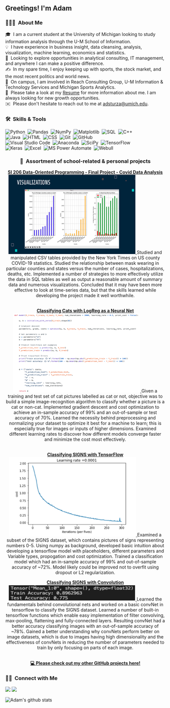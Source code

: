 <h2>Greetings! I'm Adam</h2>

### 👨🏻‍💻 &nbsp;About Me

🎓 &nbsp;I am a current student at the University of Michigan looking to study information analysis through the U-M School of Information.\
💡 &nbsp;I have experience in business insight, data cleansing, analysis, visualization, machine learning, economics and statistics.\
👣 &nbsp;Looking to explore opportunities in analytical consulting, IT management, and anywhere I can make a positive difference.\
✍️ &nbsp;In my spare time, I enjoy keeping up with sports, the stock market, and the most recent politics and world news.\
🏫 &nbsp;On campus, I am involved in Reach Consulting Group, U-M Information & Technology Services and Michigan Sports Analytics.\
📄 &nbsp;Please take a look at my [Resume](https://github.com/adsturza/AdamSturza/blob/master/AdamSturzaResume-2020.pdf) for more information about me. I am always looking for new growth opportunities.\
✉️ &nbsp;Please don't hesitate to reach out to me at adsturza@umich.edu.

### 🛠 &nbsp;Skills & Tools

![Python](https://img.shields.io/badge/-Python-05122A?style=flat&logo=python)&nbsp;
![Pandas](https://img.shields.io/badge/-Pandas-05122A?style=flat&logo=pandas)&nbsp;
![NumPy](https://img.shields.io/badge/-NumPy-05122A?style=flat&logo=NumPy)&nbsp;
![Matplotlib](https://img.shields.io/badge/-Matplotlib-05122A?style=flat&logo=Graphcool)&nbsp;
![SQL](https://img.shields.io/badge/-SQL-05122A?style=flat&logo=SQLite)&nbsp;
![C++](https://img.shields.io/badge/-C++-05122A?style=flat&logo=C%2B%2B&logoColor=00599C)\
![Java](https://img.shields.io/badge/-Java-05122A?style=flat&logo=Java&logoColor=FFA518)&nbsp;
![HTML](https://img.shields.io/badge/-HTML-05122A?style=flat&logo=HTML5)&nbsp;
![CSS](https://img.shields.io/badge/-CSS-05122A?style=flat&logo=CSS3&logoColor=1572B6)&nbsp;
![Git](https://img.shields.io/badge/-Git-05122A?style=flat&logo=git)&nbsp;
![GitHub](https://img.shields.io/badge/-GitHub-05122A?style=flat&logo=github)\
![Visual Studio Code](https://img.shields.io/badge/-Visual%20Studio%20Code-05122A?style=flat&logo=visual-studio-code&logoColor=007ACC)&nbsp;
![Anaconda](https://img.shields.io/badge/-Anaconda-05122A?style=flat&logo=Anaconda)&nbsp;
![SciPy](https://img.shields.io/badge/-SciPy-05122A?style=flat&logo=scikit-learn)&nbsp;
![TensorFlow](https://img.shields.io/badge/-TensorFlow-05122A?style=flat&logo=TensorFlow)\
![Keras](https://img.shields.io/badge/-Keras-05122A?style=flat&logo=Keras)&nbsp;
![Excel](https://img.shields.io/badge/-Excel-05122A?style=flat&logo=Microsoft-Excel)&nbsp;
![MS Power Automate](https://img.shields.io/badge/-Microsoft%20Power%20Automate-05122A?style=flat&logo=Azure-DevOps)&nbsp;
![Webull](https://img.shields.io/badge/-Webull-05122A?style=flat&logo=Todoist)&nbsp;

<h3 align="center">
💾 &nbsp;Assortment of school-related & personal projects
<br />
</h3>

<p align="center">
<a href="https://github.com/adsturza/AdamSturza/tree/master/SI%20206%20Final%20Project"><strong>SI 206 Data-Oriented Programming - Final Project - Covid Data Analysis</strong></a>
<br />
<a href="https://github.com/adsturza/AdamSturza/tree/master/SI%20206%20Final%20Project">
<img src="/screenshots/SI206.jpg" alt="SI206" width="400" height="250"></img>
<a>
Studied and manipulated CSV tables provided by the New York Times on US county COVID-19 statistics. Studied the relationship between mask wearing in particular counties and states versus the number of cases, hospitalizations, deaths, etc. Implemented a number of strategies to more effectively utilize the data in SQL tables as well as output a reasonable amount of summary data and numerous visualizations. Concluded that it may have been more effective to look at time-series data, but that the skills learned while developing the project made it well worthwhile.
<br />
<br />
</p>

<p align="center">
<a href="https://github.com/adsturza/AdamSturza/tree/master/Cat%20Image%20Classifier"><strong>Classifying Cats with LogReg as a Neural Net</strong></a>
<br />
<a href="https://github.com/adsturza/AdamSturza/tree/master/Cat%20Image%20Classifier">
<img src="/screenshots/CatClassifier.jpg" alt="CatClassifier" width="400" height="250"></img>
</a>
Given a training and test set of cat pictures labelled as cat or not, objective was to build a simple image-recognition algorithm to classify whether a picture is a cat or non-cat. Implemented gradient descent and cost optimization to achieve an in-sample accuracy of 99% and an out-of-sample or test accuracy of 70%. Learned the necessity behind preprocessing and normalizing your dataset to optimize it best for a machine to learn; this is especially true for images or inputs of higher dimensions. Examined different learning rates to discover how different models converge faster and minimize the cost most effectively.
<br />
<br />
</p>

<p align="center">
<a href="https://github.com/adsturza/AdamSturza/tree/master/SIGNS%20dataset%20with%20TF"><strong>Classifying SIGNS with TensorFlow</strong></a>
<br />
<a href="https://github.com/adsturza/AdamSturza/tree/master/SIGNS%20dataset%20with%20TF">
<img src="/screenshots/SIGNSwTF.jpg" alt="SIGNSwTF" width="400" height="250"></img>
</a>
Examined a subset of the SIGNS dataset, which contains pictures of signs representing numbers 0-5. Using numpy as background, developed basic intuition about developing a tensorflow model with placeholders, different parameters and Variable types, propogation and cost optimization. Trained a classification model which had an in-sample accuracy of 99% and out-of-sample accuracy of ~72%. Model likely could be improved not to overfit using dropout or L2 regularization.
<br />
</p>

<p align="center">
<a href="https://github.com/adsturza/AdamSturza/tree/master/SIGNS%20dataset%20with%20Convolution"><strong>Classifying SIGNS with Convolution</strong></a>
<br />
<a href="https://github.com/adsturza/AdamSturza/tree/master/SIGNS%20dataset%20with%20Convolution">
<img src="/screenshots/SIGNSwCONV.jpg" alt="SIGNSwCONV" width="400" height="50"></img>
</a>
Learned the fundamentals behind convolutional nets and worked on a basic convNet in tensorflow to classify the SIGNS dataset. Learned a number of built-in tensorflow functions which enable easy implementation of filter convolving, max-pooling, flattening and fully-connected layers. Resulting convNet had a better accuracy classifying images with an out-of-sample accuracy of ~78%. Gained a better understanding why convNets perform better on image datasets, which is due to images having high dimensionality and the effectiveness of convNets in reducing the number of parameters needed to train by only focusing on parts of each image.
<br />
<br />
</p>

<p align="center">
<a href="https://github.com/adsturza/AdamSturza"><strong>💻 Please check out my other GitHub projects here!</strong></a>
</p>

### 🤝🏻 &nbsp;Connect with Me

<a href="https://www.linkedin.com/in/adam-sturza-4397551a3/"><img src="https://img.shields.io/badge/-Adam%20Sturza-0077B5?style=flat&logo=Linkedin&logoColor=white"/></a>
<a href="mailto:adsturza@umich.edu"><img src="https://img.shields.io/badge/-adsturza@umich.edu-D14836?style=flat&logo=Gmail&logoColor=white"/></a>

![Adam's github stats](https://github-readme-stats.vercel.app/api?username=adsturza&show_icons=true&theme=dark)
